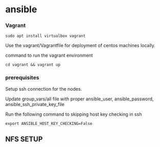 # ansible

### Vagrant

`sudo apt install virtualbox vagrant`

Use the vagrant/Vagrantfile for deployment of centos machines locally.

command to run the vagrant environment

`cd vagrant && vagrant up`

### prerequisites

Setup ssh connection for the nodes.

Update group_vars/all file with proper ansible_user, ansible_password, ansible_ssh_private_key_file

Run the following command to skipping host key checking in ssh

`export ANSIBLE_HOST_KEY_CHECKING=False`

## NFS SETUP
